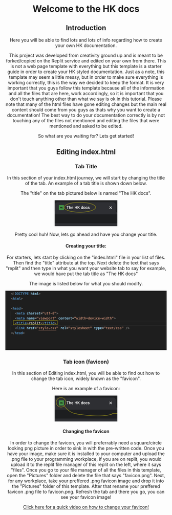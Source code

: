 <center>
  
# Welcome to the HK docs


## Introduction

  <p>Here you will be able to find lots and lots of info regarding how to create your own HK documentation.</p>
  <p>This project was developed from creativity ground up and is meant to be forked/copied on the Replit service and edited on your own from there. This is not a web page template with everything but this template is a starter guide in order to create your HK styled documentation. Just as a note, this template may seem a little messy, but in order to make sure everything is working correctly, this is the way we decided to keep the format. It is very important that you guys follow this template because all of the information and all the files that are here, work accordingly, so it is important that you don't touch anything other than what we say is ok in this tutorial. Please note that many of the html files have gone editing changes but the main real content should come from you guys as thats why you want to create a documentation! The best way to do your documentation correctly is by not touching any of the files not mentioned and editing the files that were mentioned and asked to be edited.</p>



  <p>So what are you waiting for? Lets get started!</p>

## Editing index.html

### Tab Title

  <p>In this section of your index.html journey, we will start by changing the title of the tab. An example of a tab title is shown down below.</p>

<p>The "title" on the tab pictured below is named "The HK docs".</p>


<img src="Readme/PicturesForReadme/titleexample.png">

<p>Pretty cool huh! Now, lets go ahead and have you change your title.</p>

#### Creating your title:
  <p>For starters, lets start by clicking on the "index.html" file in your list of files. Then find the "title" attribute at the top. Next delete the text that says "replit" and then type in what you want your website tab to say for example, we would have put the tab title as "The HK docs" </p>
  <p>The image is listed below for what you should modify. </p>
  <img src="Readme/PicturesForReadme/ChangeTitlePic.png">

### Tab icon (favicon)

<p>In this section of Editing index.html, you will be able to find out how to change the tab icon, widely known as the "favicon".</p>

Here is an example of a favicon:

<img src="Readme/PicturesForReadme/faviconexample.png">

#### Changing the favicon

In order to change the favicon, you will preferrably need a square/circle looking png picture in order to sink in with the pre-written code. Once you have your image, make sure it is installed to your computer and upload the .png file to your programming workplace, if you are on replit, you would upload it to the replit file manager of this replit on the left, where it says "files". Once you go to your file manager of all the files in this template, open the "Pictures" folder and delete the file that says "favicon.png". Next, for any workplace, take your preffered .png favicon image and drop it into the "Pictures" folder of this template. After that rename your preffered favicon .png file to favicon.png. Refresh the tab and there you go, you can see your favicon image!



<a href="https://1drv.ms/v/s!AuOJcqLLBs2NhH2sGKQM0g9akB9S" target="_blank">Click here for a quick video on how to change your favicon!</a>









</center>
